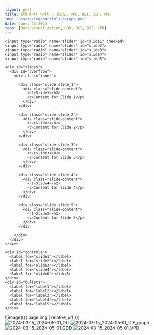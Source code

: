 ```yaml
---
layout: post
title: 환경데이터 시각화 - 온습도, VPD, DLI, DIF, VPD
img: "assets/img/portfolio/graph.png"
date: June, 26 2024
tags: [Data visualization, GDD, DLI, DIF, VPD]
---
```

<!DOCTYPE html>
<html lang="en">
<head>
  <meta charset="UTF-8">
  <meta http-equiv="X-UA-Compatible" content="IE=edge">
  <meta name="viewport" content="width=device-width, initial-scale=1.0">
  <title>Image Slider</title>
  <link rel="stylesheet" href="../assets/css/index.css">
</head>
<body>
  <div id="slider">

    <input type="radio" name="slider" id="slide1" checked>
    <input type="radio" name="slider" id="slide2">
    <input type="radio" name="slider" id="slide3">
    <input type="radio" name="slider" id="slide4">
    <input type="radio" name="slider" id="slide5">

    <div id="slides">
      <div id="overflow">
        <div class="inner">

          <div class="slide slide_1">
            <div class="slide-content">
              <h2>Slide1</h2>
              <p>Content for Slide 1</p>
            </div>
          </div>

          <div class="slide slide_2">
            <div class="slide-content">
              <h2>Slide2</h2>
              <p>Content for Slide 2</p>
            </div>
          </div>

          <div class="slide slide_3">
            <div class="slide-content">
              <h2>Slide3</h2>
              <p>Content for Slide 3</p>
            </div>
          </div>

          <div class="slide slide_4">
            <div class="slide-content">
              <h2>Slide4</h2>
              <p>Content for Slide 4</p>
            </div>
          </div>

          <div class="slide slide_5">
            <div class="slide-content">
              <h2>Slide5</h2>
              <p>Content for Slide 5</p>
            </div>
          </div>

        </div>
      </div>
    </div>
    
    <div id="controls">
      <label for="slide1"></label>
      <label for="slide2"></label>
      <label for="slide3"></label>
      <label for="slide4"></label>
      <label for="slide5"></label>
    </div>
    <div id="bullets">
      <label for="label1"></label>
      <label for="label2"></label>
      <label for="label3"></label>
      <label for="label4"></label>
      <label for="label5"></label>
    </div>

  </div>
</body>
</html>




![image]({{ page.img | relative_url }})   
![2024-03-15_2024-05-01_DLI](https://github.com/Yanghuiwon22/Yanghuiwon22.github.io/assets/127187225/f69501f6-71bf-4ce8-8435-4da6e5f2c054)
![2024-03-15_2024-05-01_DIF_graph](https://github.com/Yanghuiwon22/Yanghuiwon22.github.io/assets/127187225/5fd0f108-55ca-44d9-add7-a51a3e2325c7)
![2024-03-15_2024-05-01_GDD](https://github.com/Yanghuiwon22/Yanghuiwon22.github.io/assets/127187225/411e316c-9fba-444d-a318-eb4d0ad1962e)
![2024-03-15_2024-05-01_VPD](https://github.com/Yanghuiwon22/Yanghuiwon22.github.io/assets/127187225/be03fa62-8730-485c-914f-9e84297dde66)
